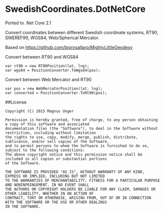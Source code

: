 # SwedishCoordinates.DotNetCore
Ported to .Net Core 2.1

Convert coordinates between different Swedish coordinate systems, RT90, SWEREF99, WGS84, Web/Spherical Mercator.

Based on https://github.com/bjornsallarp/MightyLittleGeodesy


Convert between RT90 and WGS84

    var rt90 = new RT90Position(lat, lng);
    var wgs84 = PositionConverter.ToWgs84(pos);
    
Convert between Web Mercator and RT90

    var pos = new WebMercatorPosition(lat, lng);
    var converted = PositionConverter.ToRt90(pos);

##License

    Copyright (C) 2015 Magnus Unger
    
    Permission is hereby granted, free of charge, to any person obtaining a copy of this software and associated 
    documentation files (the "Software"), to deal in the Software without restriction, including without limitation 
    the rights to use, copy, modify, merge, publish, distribute, sublicense, and/or sell copies of the Software, 
    and to permit persons to whom the Software is furnished to do so, subject to the following conditions:
    The above copyright notice and this permission notice shall be included in all copies or substantial portions 
    of the Software.
    
    THE SOFTWARE IS PROVIDED "AS IS", WITHOUT WARRANTY OF ANY KIND, EXPRESS OR IMPLIED, INCLUDING BUT NOT LIMITED 
    TO THE WARRANTIES OF MERCHANTABILITY, FITNESS FOR A PARTICULAR PURPOSE AND NONINFRINGEMENT. IN NO EVENT SHALL 
    THE AUTHORS OR COPYRIGHT HOLDERS BE LIABLE FOR ANY CLAIM, DAMAGES OR OTHER LIABILITY, WHETHER IN AN ACTION OF 
    CONTRACT, TORT OR OTHERWISE, ARISING FROM, OUT OF OR IN CONNECTION WITH THE SOFTWARE OR THE USE OR OTHER DEALINGS 
    IN THE SOFTWARE.
